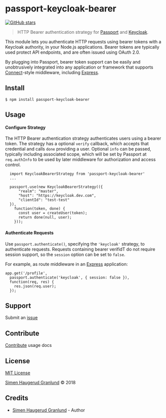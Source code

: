 # passport-keycloak-bearer

[![GitHub stars](https://img.shields.io/github/stars/hgranlund/passport-keycloak-bearer.svg?style=social&label=Stars)](https://github.com/hgranlund/passport-keycloak-bearer)

> HTTP Bearer authentication strategy for [Passport](http://passportjs.org/) and [Keycloak](https://www.keycloak.org/).

This module lets you authenticate HTTP requests using bearer tokens with a Keycloak authority, in your Node.js
applications.  Bearer tokens are typically used protect API endpoints, and are
often issued using OAuth 2.0.

By plugging into Passport, bearer token support can be easily and unobtrusively
integrated into any application or framework that supports
[Connect](http://www.senchalabs.org/connect/)-style middleware, including
[Express](http://expressjs.com/).


## Install

    $ npm install passport-keycloak-bearer

## Usage


#### Configure Strategy

The HTTP Bearer authentication strategy authenticates users using a bearer
token.  The strategy has a optional `verify` callback, which accepts that
credential and calls `done` providing a user.  Optional `info` can be passed,
typically including associated scope, which will be set by Passport at
`req.authInfo` to be used by later middleware for authorization and access
control.

      import KeycloakBearerStrategy from 'passport-keycloak-bearer'
      ...

      passport.use(new KeycloakBearerStrategy(({
          "realm": "master",
          "host": "https://keycloak.dev.com",
          "clientId": "test-test"
      }),
        function(token, done) {
          const user = createUser(token);
          return done(null, user);
        }));



#### Authenticate Requests

Use `passport.authenticate()`, specifying the `'keycloak'` strategy, to
authenticate requests.  Requests containing bearer verifidT do not require session
support, so the `session` option can be set to `false`.

For example, as route middleware in an [Express](http://expressjs.com/)
application:

    app.get('/profile', 
      passport.authenticate('keycloak', { session: false }),
      function(req, res) {
        res.json(req.user);
      });


## Support

Submit an [issue](https://github.com/hgranlund/passport-keycloak-bearer/issues/new)

## Contribute

[Contribute](https://github.com/hgranlund/passport-keycloak-bearer/blob/master/CONTRIBUTING.md) usage docs

## License

[MIT License](https://github.com/hgranlund/passport-keycloak-bearer/blob/master/LICENSE)

[Simen Haugerud Granlund](https://hgranlund.com) © 2018


## Credits

* [Simen Haugerud Granlund](https://hgranlund.com) - Author
